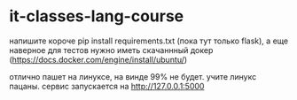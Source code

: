 # it-classes-lang-course

напишите короче pip install requirements.txt (пока тут только flask), а еще наверное для тестов нужно иметь скачаннный докер (https://docs.docker.com/engine/install/ubuntu/) 

отлично пашет на линуксе, на винде 99% не будет. учите линукс пацаны.
сервис запускается на http://127.0.0.1:5000
